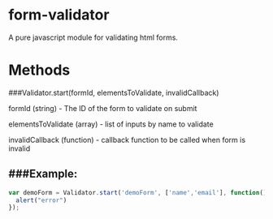 # form-validator
A pure javascript module for validating html forms. 

# Methods

###Validator.start(formId, elementsToValidate, invalidCallback)

formId (string) - The ID of the form to validate on submit

elementsToValidate (array) - list of inputs by name to validate

invalidCallback (function) - callback function to be called when form is invalid

###Example:
---
```javascript
var demoForm = Validator.start('demoForm', ['name','email'], function(){
  alert("error")
});
```

